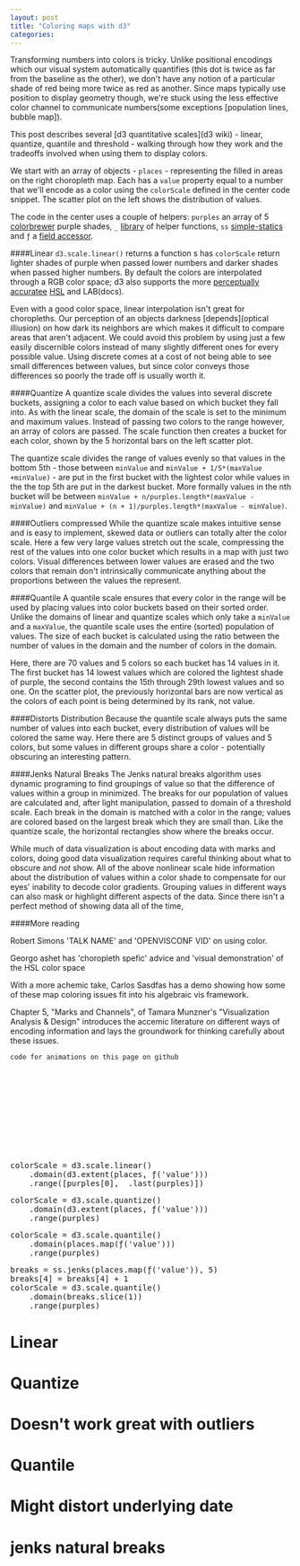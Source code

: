 ```yaml
---
layout: post
title: "Coloring maps with d3"
categories: 
---
```


<link rel="stylesheet" type="text/css" href="/javascripts/posts/mapColor/style.css">

Transforming numbers into colors is tricky. Unlike positional encodings which our visual system automatically quantifies (this dot is twice as far from the baseline as the other), we don't have any notion of a particular shade of red being more twice as red as another. Since maps typically use position to display geometry though, we're stuck using the less effective color channel to communicate numbers(some exceptions [population lines, bubble map]).

This post describes several [d3 quantitative scales](d3 wiki) - linear, quantize, quantile and threshold - walking through how they work and the tradeoffs involved when using them to display colors. 

We start with an array of objects - `places` - representing the filled in areas on the right choropleth map. Each has a `value` property equal to a number that we'll encode as a color using the `colorScale` defined in the center code snippet. The scatter plot on the left shows the distribution of values. 

The code in the center uses a couple of helpers: `purples` an array of 5 [colorbrewer](link) purple shades, `_` [library](link) of helper functions, `ss` [simple-statics](link) and `ƒ` a [field accessor](link). 


####Linear
`d3.scale.linear()` returns a function s has `colorScale` return lighter shades of purple when passed lower numbers and darker shades when passed higher numbers. By default the colors are interpolated through a RGB color space; d3 also supports the more [perceptually accuratee](simmons?) [HSL](docs) and LAB(docs). 

Even with a good color space, linear interpolation isn't great for choropleths. Our perception of an objects darkness [depends](optical illiusion) on how dark its neighbors are which makes it difficult to compare areas that aren't adjacent. We could avoid this problem by using just a few easily discernible colors instead of many slightly different ones for every possible value. Using discrete comes at a cost of not being able to see small differences between values, but since color conveys those differences so poorly the trade off is usually worth it. 

####Quantize
A quantize scale divides the values into several discrete buckets, assigning a color to each value based on which bucket they fall into. As with the linear scale, the domain of the scale is set to the minimum and maximum values. Instead of passing two colors to the range however, an array of colors are passed. The scale function then creates a bucket for each color, shown by the 5 horizontal bars on the left scatter plot. 

The quantize scale divides the range of values evenly so that values in the bottom 5th - those between `minValue` and `minValue + 1/5*(maxValue +minValue)` - are put in the first bucket with the lightest color while values in the the top 5th are put in the darkest bucket. More formally values in the nth bucket will be between `minValue + n/purples.length*(maxValue - minValue)` and `minValue + (n + 1)/purples.length*(maxValue - minValue)`.  

####Outliers compressed
While the quantize scale makes intuitive sense and is easy to implement, skewed data or outliers can totally alter the color scale. Here a few very large values stretch out the scale, compressing the rest of the values into one color bucket which results in a map with just two colors. Visual differences between lower values are erased and the two colors that remain don't intrinsically communicate anything about the proportions between the values the represent.

####Quantile
A quantile scale ensures that every color in the range will be used by placing values into color buckets based on their sorted order. Unlike the domains of linear and quantize scales which only take a `minValue` and a `maxValue`, the quantile scale uses the entire (sorted) population of values. The size of each bucket is calculated using the ratio between the number of values in the domain and the number of colors in the domain.

Here, there are 70 values and 5 colors so each bucket has 14 values in it. The first bucket has 14 lowest values which are colored the lightest shade of purple, the second contains the 15th through 29th lowest values and so one. On the scatter plot, the previously horizontal bars are now vertical as the colors of each point is being determined by its rank, not value.  

####Distorts Distribution
Because the quantile scale always puts the same number of values into each bucket, every distribution of values will be colored the same way. Here there are 5 distinct groups of values and 5 colors, but some values in different groups share a color - potentially obscuring an interesting pattern.

####Jenks Natural Breaks
The Jenks natural breaks algorithm uses dynamic programing to find groupings of value so that the difference of values within a group in minimized. The breaks for our population of values are calculated and, after light manipulation, passed to domain of a threshold scale. Each break in the domain is matched with a color in the range; values are colored based on the largest break which they are small than. Like the quantize scale, the horizontal rectangles show where the breaks occur. 

While much of data visualization is about encoding data with marks and colors, doing good data visualization requires careful thinking about what to obscure and _not_ show. All of the above nonlinear scale hide information about the distribution of values within a color shade to compensate for our eyes' inability to decode color gradients. Grouping values in different ways can also mask or highlight different aspects of the data. Since there isn't a perfect method of showing data all of the time, 

####More reading

Robert Simons 'TALK NAME' and  'OPENVISCONF VID' on using color.

Georgo ashet has 'choropleth spefic' advice and 'visual demonstration' of the HSL color space

With a more achemic take, Carlos Sasdfas has a demo showing how some of these map coloring issues fit into his algebraic vis framework. 

Chapter 5, "Marks and Channels", of Tamara Munzner's "Visualization Analysis & Design" introduces the accemic literature on different ways of encoding information and lays the groundwork for thinking carefully about these issues.  
 
`code for animations on this page on github`

<div id='container'>
  <div id='overlay'>
    <svg></svg>
    <div id='color-code'>
      <div id='gradient'>
<pre>
colorScale = d3.scale.linear()
    .domain(d3.extent(places, ƒ('value')))
    .range([purples[0], _.last(purples)])
</pre>
      </div>
      <div id='quantize'>
<pre>
colorScale = d3.scale.quantize()
    .domain(d3.extent(places, ƒ('value')))
    .range(purples)
</pre>
      </div>
      <div id='quantile'>
<pre>
colorScale = d3.scale.quantile()
    .domain(places.map(ƒ('value')))
    .range(purples)
</pre>
      </div>
      <div id='jenks'>
<pre>
breaks = ss.jenks(places.map(ƒ('value')), 5)
breaks[4] = breaks[4] + 1
colorScale = d3.scale.quantile()
    .domain(breaks.slice(1))
    .range(purples)
</pre>
      </div>
    </div>
  </div>
</div>
<div id='overlay-space'></div>

<span class='scroll-section'>
  <h1>Linear</h1>
</span>

<span class='scroll-section'>
  <h1>Quantize</h1>
</span>

<span class='scroll-section'>
  <h1>Doesn't work great with outliers</h1>
</span>

<span class='scroll-section'>
  <h1>Quantile</h1>
</span>

<span class='scroll-section'>
  <h1>Might distort underlying date</h1>
</span>

<span class='scroll-section'>
  <h1>jenks natural breaks</h1>
</span>

<div id='bot-padding'></div>


<script src="/javascripts/libs/d3.4.11.js" type="text/javascript"></script>
<script src="/javascripts/libs/lodash.js" type="text/javascript"></script>
<script src="/javascripts/libs/gscroll-0.1.js" type="text/javascript"></script>
<script src="/javascripts/libs/simple-statistics.js" type="text/javascript"></script>
<script src="/javascripts/posts/negBarTransition/lib.js" type="text/javascript"></script>

<script src="/javascripts/posts/mapColor/script.js" type="text/javascript"></script>
